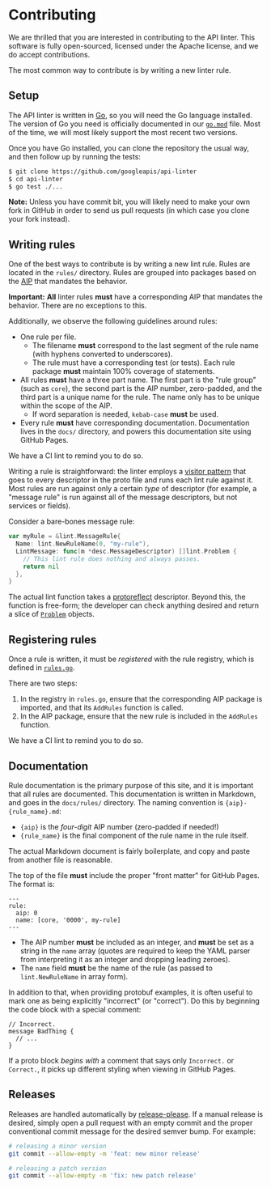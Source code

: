 ---
---

# Contributing

We are thrilled that you are interested in contributing to the API linter. This
software is fully open-sourced, licensed under the Apache license, and we do
accept contributions.

The most common way to contribute is by writing a new linter rule.

## Setup

The API linter is written in [Go][], so you will need the Go language
installed. The version of Go you need is officially documented in our
[`go.mod`][] file. Most of the time, we will most likely support the most
recent two versions.

Once you have Go installed, you can clone the repository the usual way, and
then follow up by running the tests:

```bash
$ git clone https://github.com/googleapis/api-linter
$ cd api-linter
$ go test ./...
```

**Note:** Unless you have commit bit, you will likely need to make your own
fork in GitHub in order to send us pull requests (in which case you clone your
fork instead).

## Writing rules

One of the best ways to contribute is by writing a new lint rule. Rules are
located in the `rules/` directory. Rules are grouped into packages based on the
[AIP][] that mandates the behavior.

**Important:** **All** linter rules **must** have a corresponding AIP that
mandates the behavior. There are no exceptions to this.

Additionally, we observe the following guidelines around rules:

- One rule per file.
  - The filename **must** correspond to the last segment of the rule name (with
    hyphens converted to underscores).
  - The rule must have a corresponding test (or tests). Each rule package
    **must** maintain 100% coverage of statements.
- All rules **must** have a three part name. The first part is the "rule group"
  (such as `core`), the second part is the AIP number, zero-padded, and the
  third part is a unique name for the rule. The name only has to be unique
  within the scope of the AIP.
  - If word separation is needed, `kebab-case` **must** be used.
- Every rule **must** have corresponding documentation. Documentation lives in
  the `docs/` directory, and powers this documentation site using GitHub Pages.

We have a CI lint to remind you to do so.

Writing a rule is straightforward: the linter employs a [visitor pattern][]
that goes to every descriptor in the proto file and runs each lint rule against
it. Most rules are run against only a certain _type_ of descriptor (for
example, a "message rule" is run against all of the message descriptors, but
not services or fields).

Consider a bare-bones message rule:

```go
var myRule = &lint.MessageRule{
  Name: lint.NewRuleName(0, "my-rule"),
  LintMessage: func(m *desc.MessageDescriptor) []lint.Problem {
    // This lint rule does nothing and always passes.
    return nil
  },
}
```

The actual lint function takes a [protoreflect][] descriptor. Beyond this, the
function is free-form; the developer can check anything desired and return a
slice of [`Problem`][] objects.

## Registering rules

Once a rule is written, it must be _registered_ with the rule registry, which
is defined in [`rules.go`][].

There are two steps:

1. In the registry in `rules.go`, ensure that the corresponding AIP package is
   imported, and that its `AddRules` function is called.
2. In the AIP package, ensure that the new rule is included in the `AddRules`
   function.

We have a CI lint to remind you to do so.

## Documentation

Rule documentation is the primary purpose of this site, and it is important
that all rules are documented. This documentation is written in Markdown, and
goes in the `docs/rules/` directory. The naming convention is
`{aip}-{rule_name}.md`:

- `{aip}` is the _four-digit_ AIP number (zero-padded if needed!)
- `{rule_name}` is the final component of the rule name in the rule itself.

The actual Markdown document is fairly boilerplate, and copy and paste from
another file is reasonable.

The top of the file **must** include the proper "front matter" for GitHub
Pages. The format is:

    ---
    rule:
      aip: 0
      name: [core, '0000', my-rule]
    ---

- The AIP number **must** be included as an integer, and **must** be set as a
  string in the `name` array (quotes are required to keep the YAML parser from
  interpreting it as an integer and dropping leading zeroes).
- The `name` field **must** be the name of the rule (as passed to
  `lint.NewRuleName` in array form).

In addition to that, when providing protobuf examples, it is often useful to
mark one as being explicitly "incorrect" (or "correct"). Do this by beginning
the code block with a special comment:

```
// Incorrect.
message BadThing {
  // ...
}
```

If a proto block _begins with_ a comment that says only `Incorrect.` or
`Correct.`, it picks up different styling when viewing in GitHub Pages.

## Releases

Releases are handled automatically by [release-please][]. If a manual release
is desired, simply open a pull request with an empty commit and the proper
conventional commit message for the desired semver bump. For example:

```sh
# releasing a minor version
git commit --allow-empty -m 'feat: new minor release'

# releasing a patch version
git commit --allow-empty -m 'fix: new patch release'
```

<!-- prettier-ignore-start -->
[aip]: https://aip.dev/
[go]: https://golang.org/
[`go.mod`]: https://github.com/googleapis/api-linter/blob/main/go.mod
[`problem`]: https://godoc.org/github.com/googleapis/api-linter/lint#Problem
[protoreflect]: https://godoc.org/github.com/jhump/protoreflect
[`rules.go`]: https://github.com/googleapis/api-linter/blob/main/rules/rules.go
[visitor pattern]: https://en.wikipedia.org/wiki/Visitor_pattern
[release-please]: https://github.com/googleapis/release-please
<!-- prettier-ignore-end -->
